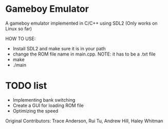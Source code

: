 # Gameboy Emulator

A gameboy emulator implemented in C/C++ using SDL2 (Only works on Linux so far)

HOW TO USE: 
  - Install SDL2 and make sure it is in your path
  - change the ROM file name in main.cpp. NOTE: it has to be a .txt file
  - make
  - ./main


# TODO list
  - Implementing bank switching
  - Create a GUI for loading ROM file
  - Optimizing the speed


Original Contributors: Trace Anderson, Rui Tu, Andrew Hill, Haley Whitman

